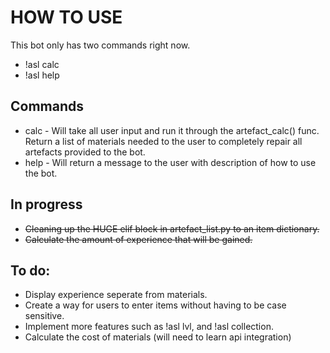 # HOW TO USE

This bot only has two commands right now. 
- !asl calc
- !asl help

## Commands
- calc - Will take all user input and run it through the artefact_calc() func. Return a list of materials needed to the user to completely repair all artefacts provided to the bot.
- help - Will return a message to the user with description of how to use the bot.

## In progress
- ~~Cleaning up the HUGE elif block in artefact_list.py to an item dictionary.~~
- ~~Calculate the amount of experience that will be gained.~~

## To do:
- Display experience seperate from materials.
- Create a way for users to enter items without having to be case sensitive.
- Implement more features such as !asl lvl, and !asl collection.
- Calculate the cost of materials (will need to learn api integration)
